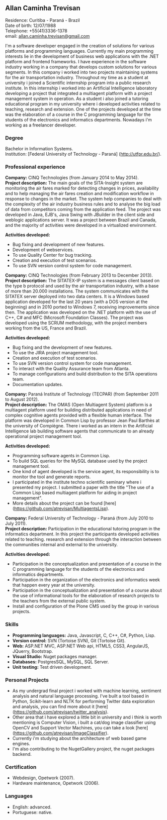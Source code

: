 

## Allan Caminha Trevisan

Residence: Curitiba - Paraná - Brazil  
Date of birth: 12/07/1988  
Telephone: +55(41)3336-1378  
email: allan.caminha.trevisan@gmail.com

I'm a software developer engaged in the creation of solutions for various platforms and programming languages.
Currently my main programming interests lie in the development of business web applications with
the .NET platform and frontend frameworks. I have experience in the software industry working in a company 
that develops custom solutions for various segments. 
In this company i worked into two projects maintaining systems for the air 
transportation industry. Throughout my time as a student at university i joined a Scientific internship program
into a public research institute. In this internship i worked into an Artificial Intelligence laboratory developing
a project that integrated a multiagent platform with a project management system in operation. As a student 
i also joined a tutoring educational program in my university where i developed activities related to teaching, research and extension. 
One of the projects developed at the time was the elaboration of a course in the C programming language for the
students of the electronics and informatics departments. Nowadays i'm working as a freelancer developer.

### Degree
Bachelor in Information Systems.  
Institution: [Federal University of Technology - Paraná] (http://utfpr.edu.br/).

### Professional experience

**Company:** CINQ Technologies (from January 2014 to May 2014).  
**Project description:** The main goals of the SITA-Insight system are monitoring the air fares
marked for detecting changes in prices, availability and to help managing the air fares creation and 
modification workflow in response to changes in the market. The system help companies to deal with the 
complexity of the air industry business rules and to analyse the big load of data from competitors
coming from the application feed. The project was developed in Java, EJB's, Java Swing with JBuilder in the
client side and weblogic applications server. It was a project between Brazil and Canada, and the
majority of activities were developed in a virtualized environment.

**Activities developed:**  

* Bug fixing and development of new features.  
* Development of webservices.  
* To use Quality Center for bug tracking.  
* Creation and execution of test scenarios.  
* To use SVN version control system for code management.

**Company:** CINQ Technologies (from February 2013 to December 2013).  
**Project description:** The SITATEX-IP system is a messages client based on the type b protocol and
used by the air transportation industry, with a base of more than 20.000 installations. The system
communicates with the SITATEX server deployed into two data centers. It is a Windows based application
developed for the last 20 years (with a DOS version at the beginning) and in 2010 ported 
to Windows 7, receiving improvements since then. The application was developed on the .NET
platform with the use of C++, C# and MFC (Microsoft Foundation Classes). The project was developed
using the SCRUM methodology, with the project members working from the US, France and Brazil.  

**Activities developed:**

* Bug fixing and the development of new features.  
* To use the JIRA project management tool.  
* Creation and execution of test scenarios.  
* To use SVN version control system for code management.  
* To interact with the Quality Assurance team from Atlanta.  
* To manage configurations and build distribution to the SITA operations team.  
* Documentation updates.

**Company:** Paraná Institute of Technology (TECPAR) (from September 2011 to August 2012).  
**Project description:** The OMAS (Open Multiagent System) platform is a multiagent platform used for building
distributed applications in need of complex cognitive agents provided with a flexible human interface. The 
platform was developed in Common Lisp by professor Jean Paul Barthès at the university of 
Compiègne. There i worked as an intern in the Artificial Intelligence lab building software agents that
communicate to an already operational project management tool.  

**Activities developed:**

* Programming software agents in Common Lisp.
* To build SQL queries for the MySQL database used by the project management tool.
* One kind of agent developed is the service agent, its responsibility is to monitor the tool and generate reports.
* I participated in the institute techno scientific seminary where i presented my project. I submitted a paper with the title "The use of a Common Lisp based multiagent platform for aiding in project management".
* More details about the project can be found [here] (https://github.com/atrevisan/MultiagentsLisp).

**Company:** Federal University of Technology - Paraná (from July 2010 to July 2011).  
**Project description:** Participation in the educational tutoring program in the informatics department. In this project
the participants developed activities related to teaching. research and extension through the interaction
between the communities internal and external to the university.  

**Activities developed:**

* Participation in the conceptualization and presentation of a course in the C programming language for the students of the electronics and informatics departments.
* Participation in the organization of the electronics and informatics week that happen every year at the university.
* Participation in the conceptualization and presentation of a course about the use of informational tools for the elaboration of research projects to the teachers from the external public system.
* Install and configuration of the Plone CMS used by the group in various projects.
 
### Skills

- **Programming languages:** Java, Javascript, C, C++, C#, Python, Lisp.
- **Version control:** SVN (Tortoise SVN), Git (Tortoise Git).
- **Web:** ASP.NET MVC, ASP.NET Web api, HTML5, CSS3, AngularJS, JQuerry, Bootstrap.
- **Visual Studio:** Nuget packages manager.
- **Databases:** PostgresSQL, MySQL, SQL Server.
- **Unit testing:** Test driven development.

### Personal Projects

* As my undergrad final project i worked with machine learning, sentiment analysis and natural language processing. I've built a tool based in Python, Scikit-learn and NLTK for performing Twitter data exploration and analysis, you can find more about it [here] (https://github.com/atrevisan/twitter_analysis). 
* Other area that i have explored a little bit in university and i think is worth mentioning is Computer Vision, i built a cat/dog image classifier using OpenCV and Support Vector Machines, you can take a look [here] (https://github.com/atrevisan/ImageClassifier).
* Currently i'm studying about the architecture of web based game engines.
* I'm also contributing to the NugetGallery project, the nuget packages backend. 

### Certification

* Webdesign, Opetwork (2007).
* Hardware maintenance, Opetwork (2006).

### Languages

* English: advanced.
* Portuguese: native.
